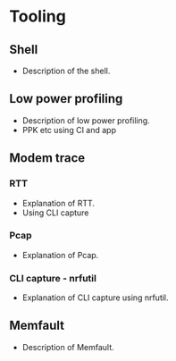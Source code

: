 # Tooling

## Shell
- Description of the shell.

## Low power profiling
- Description of low power profiling.
- PPK etc using CI and app

## Modem trace
### RTT
- Explanation of RTT.
- Using CLI capture

### Pcap
- Explanation of Pcap.

### CLI capture - nrfutil
- Explanation of CLI capture using nrfutil.

## Memfault
- Description of Memfault.
